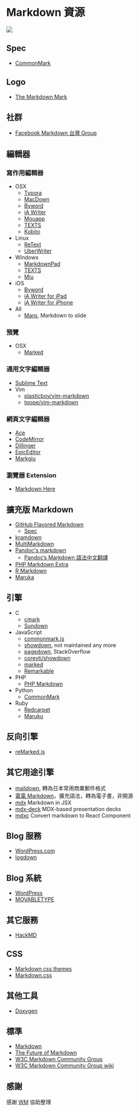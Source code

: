 # Markdown 資源

![](https://markdown.tw/images/208x128.png)

## Spec

* [CommonMark](http://commonmark.org/)

## Logo

* [The Markdown Mark](http://dcurt.is/the-markdown-mark)

## 社群

* [Facebook Markdown 台灣 Group](https://www.facebook.com/groups/830853873715381/)

## 編輯器

### 寫作用編輯器

* OSX
    * [Typora](http://typora.io/)
    * [MacDown](http://macdown.uranusjr.com/)
    * [Byword](http://bywordapp.com/)
    * [iA Writer](http://www.iawriter.com/mac/)
    * [Mouapp](http://mouapp.com/)
    * [TEXTS](http://www.texts.io/)
    * [Kobito](http://kobito.qiita.com/)
* Linux
    * [ReText](http://sourceforge.net/p/retext/home/ReText/)
    * [UberWriter](http://uberwriter.wolfvollprecht.de/)
* Windows
    * [MarkdownPad](http://markdownpad.com/)
    * [TEXTS](http://www.texts.io/)
    * [Miu](https://miu.0x142857.com)
* iOS
    * [Byword](http://bywordapp.com/)
    * [iA Writer for iPad](http://www.iawriter.com/ipad/)
    * [iA Writer for iPhone](http://www.iawriter.com/iphone/)
* All
    * [Marp](https://yhatt.github.io/marp/), Markdown to slide


### 預覽

* OSX
    * [Marked](https://itunes.apple.com/us/app/marked/id448925439)

### 通用文字編輯器

* [Sublime Text](http://www.sublimetext.com/)
* Vim
    * [plasticboy/vim-markdown](https://github.com/plasticboy/vim-markdown)
    * [tpope/vim-markdown](https://github.com/tpope/vim-markdown)

### 網頁文字編輯器

* [Ace](http://ace.ajax.org/)
* [CodeMirror](http://codemirror.net/)
* [Dillinger](http://dillinger.io/)
* [EpicEditor](http://oscargodson.github.io/EpicEditor/)
* [Markgiu](https://github.com/bianchimro/markgiu)

### 瀏覽器 Extension

* [Markdown Here](https://github.com/adam-p/markdown-here/)

## 擴充版 Markdown

* [GitHub Flavored Markdown](https://help.github.com/articles/github-flavored-markdown)
    * [Spec](https://github.github.com/gfm/)
* [kramdown](http://kramdown.rubyforge.org/quickref.html#headers)
* [MultiMarkdown](http://fletcherpenney.net/multimarkdown/)
* [Pandoc's markdown](http://johnmacfarlane.net/pandoc/README.html#pandocs-markdown)
    * [Pandoc’s Markdown 語法中文翻譯](http://pages.tzengyuxio.me/pandoc/)
* [PHP Markdown Extra](http://michelf.ca/projects/php-markdown/extra/)
* [R Markdown](https://rmarkdown.rstudio.com/)
* [Maruka](http://markua.com/)

## 引擎

* C
    * [cmark](https://github.com/jgm/cmark)
    * [Sundown](https://github.com/vmg/sundown) 
* JavaScript
    * [commonmark.js](https://github.com/jgm/commonmark.js)
    * [showdown](https://github.com/cky/wmd), not maintained any more
    * [pagedown](https://github.com/StackExchange/pagedown), StackOverflow
    * [coreyti/showdown](https://github.com/coreyti/showdown)
    * [marked](https://github.com/chjj/marked)
    * [Remarkable](https://jonschlinkert.github.io/remarkable/demo/)
* PHP
    * [PHP Markdown](http://michelf.ca/projects/php-markdown/)
* Python
    * [CommonMark](https://pypi.python.org/pypi/CommonMark)
* Ruby
    * [Redcarpet](https://github.com/vmg/redcarpet) 
    * [Maruku](https://github.com/bhollis/maruku)

## 反向引擎

* [reMarked.js](https://leeoniya.github.io/reMarked.js/)

## 其它用途引擎

* [maildown](https://anydown.github.io/maildown/), 轉為日本常用商業郵件格式
* [電電 Markdown](https://conv.denshochan.com/tw/markdown)，擴充語法，轉為電子書，非開源
* [mdx](https://github.com/mdx-js/mdx) Markdown in JSX
* [mdx-deck](https://github.com/jxnblk/mdx-deck) MDX-based presentation decks
* [mdxc](https://github.com/jamesknelson/mdxc) Convert markdown to React Component

## Blog 服務

* [WordPress.com](http://wordpress.com/)
* [logdown](http://logdown.com/)

## Blog 系統

* [WordPress](http://wordpress.org/)
* [MOVABLETYPE](http://www.movabletype.org/)

## 其它服務

* [HackMD](https://hackmd.io/)

## CSS

* [Markdown css themes](http://jasonm23.github.io/markdown-css-themes/)
* [Markdown.css](http://mrcoles.com/demo/markdown-css/)

## 其他工具

* [Doxygen](http://www.stack.nl/~dimitri/doxygen/manual/markdown.html)

## 標準

* [Markdown](http://daringfireball.net/projects/markdown/)
* [The Future of Markdown](http://www.codinghorror.com/blog/2012/10/the-future-of-markdown.html)
* [W3C Markdown Community Group](http://www.w3.org/community/markdown/)
* [W3C Markdown Community Group wiki](http://www.w3.org/community/markdown/wiki/Main_Page)

## 感謝

感謝 [WM](http://kidwm.net/) 協助整理
